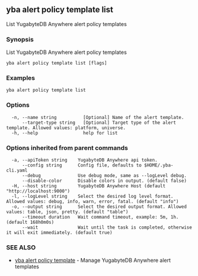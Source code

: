 ## yba alert policy template list

List YugabyteDB Anywhere alert policy templates

### Synopsis

List YugabyteDB Anywhere alert policy templates

```
yba alert policy template list [flags]
```

### Examples

```
yba alert policy template list
```

### Options

```
  -n, --name string          [Optional] Name of the alert template.
      --target-type string   [Optional] Target type of the alert template. Allowed values: platform, universe.
  -h, --help                 help for list
```

### Options inherited from parent commands

```
  -a, --apiToken string    YugabyteDB Anywhere api token.
      --config string      Config file, defaults to $HOME/.yba-cli.yaml
      --debug              Use debug mode, same as --logLevel debug.
      --disable-color      Disable colors in output. (default false)
  -H, --host string        YugabyteDB Anywhere Host (default "http://localhost:9000")
  -l, --logLevel string    Select the desired log level format. Allowed values: debug, info, warn, error, fatal. (default "info")
  -o, --output string      Select the desired output format. Allowed values: table, json, pretty. (default "table")
      --timeout duration   Wait command timeout, example: 5m, 1h. (default 168h0m0s)
      --wait               Wait until the task is completed, otherwise it will exit immediately. (default true)
```

### SEE ALSO

* [yba alert policy template](yba_alert_policy_template.md)	 - Manage YugabyteDB Anywhere alert templates

